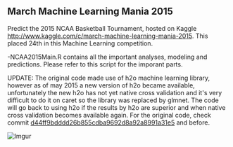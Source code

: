 ## March Machine Learning Mania 2015
Predict the 2015 NCAA Basketball Tournament, hosted on Kaggle http://www.kaggle.com/c/march-machine-learning-mania-2015. This placed 24th in this Machine Learning competition.

-NCAA2015Main.R contains all the important analyses, modeling and predictions. Please refer to this script for the imporant parts. 

UPDATE: The original code made use of h2o machine learning library, however as of may 2015 a new version of h2o became available, unfortunately the new h2o has not yet native cross validation and it's very difficult to do it on caret so the library was replaced by glmnet. The code will go back to using h2o if the results by h2o are superior and when native cross validation becomes available again. For the original code, check commit [d44ff9bdddd26b855cdba9692d8a92a8991a31e5](https://github.com/wacax/MarchMachineLearningMadness2015/commit/d44ff9bdddd26b855cdba9692d8a92a8991a31e5) and before.

![Imgur](http://i.imgur.com/jISWGOn.png)

